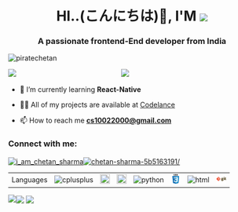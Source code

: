 <h1 align="center">HI..(こんにちは)👋, I'M <img src="https://i.ibb.co/TgNFG6D/u4YcCXDn.gif" width="230" align="center"></h1>
<h3 align="center">A passionate frontend-End developer from India</h3>

<p align="left"> <img src="https://komarev.com/ghpvc/?username=piratechetan&label=Profile%20views&color=0e75b6&style=flat" alt="piratechetan" /> </p>

<img src="https://i.ibb.co/svZHKbH/Untitled-design-1.png" />

<img align='left' src="https://media.giphy.com/media/roIRm9blot1UQ/giphy.gif" width="230">

- 🌱 I’m currently learning **React-Native**

- 👨‍💻 All of my projects are available at [Codelance](https://codelance.me/)

- 📫 How to reach me **cs10022000@gmail.com**

<h3 align="left">Connect with me:</h3>
<p align="left">
<a href="https://instagram.com/i_am_chetan_sharma" target="blank"><img align="center" src="https://www.logo.wine/a/logo/Instagram/Instagram-Logo.wine.svg" alt="i_am_chetan_sharma" height="50" width="60" /></a><a href="https://www.linkedin.com/in/chetan-sharma-5b5163191/" target="blank"><img align="center" src="https://www.logo.wine/a/logo/LinkedIn/LinkedIn-Icon-Logo.wine.svg" alt="chetan-sharma-5b5163191/" height="50" width="60" /></a>

</p>
<table>
  <tr>
    <td>Languages</td>
    <td><img src="https://github.com/abranhe/programming-languages-logos/blob/master/src/cpp/cpp_48x48.png" alt="cplusplus" width="20" height="20" /></td>
    <td><img src="https://cdn.jsdelivr.net/npm/programming-languages-logos/src/c/c.png" width="20" height="20"></td>
    <td><img src="https://cdn.jsdelivr.net/npm/programming-languages-logos/src/javascript/javascript.png" width="20" height="20"></td>
    <td><img src="https://github.com/abranhe/programming-languages-logos/blob/master/src/python/python_48x48.png" alt="python" width="20" height="20" /></td>
    <td><img src="https://raw.githubusercontent.com/github/explore/80688e429a7d4ef2fca1e82350fe8e3517d3494d/topics/css/css.png" alt="css" width="20" height="20" /></td>
    <td><img src="https://github.com/abranhe/programming-languages-logos/blob/master/src/html/html_48x48.png" alt="html" width="20" height="20" /></td>
    <td><img src="https://raw.githubusercontent.com/github/explore/80688e429a7d4ef2fca1e82350fe8e3517d3494d/topics/git/git.png" alt="git" width="20" height="20" /></td>
  </tr>
</table>

<img src = 'https://github-readme-stats.vercel.app/api/top-langs/?username=piratechetan&theme=chartreuse-dark&hide_langs_below=4' align='left'/>
<img src = 'https://github-readme-stats.vercel.app/api?username=piratechetan&show_icons=true&theme=chartreuse-dark&count_private=true&line_height=40' align='center'>
<img src = 'https://github-readme-streak-stats.herokuapp.com/?user=piratechetan&theme=chartreuse-dark' align='center'/>
 
